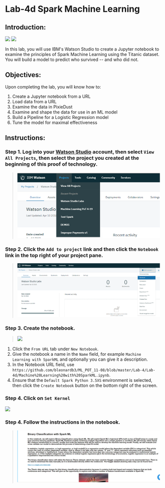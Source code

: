 # Lab-4d Spark Machine Learning 

## Introduction:

[<img src="https://raw.githubusercontent.com/Davin-IBM/Proof-of-Technology/master/DSX/images/DSX.png" height="150"/>](http://datascience.ibm.com/) [<img src="https://raw.githubusercontent.com/Davin-IBM/Proof-of-Technology/master/DSX/images/jupyter.png" height="150"/>](http://jupyter.org/index.html)

In this lab, you will use IBM's Watson Studio to create a Jupyter notebook to examine the principles of Spark Machine Learning using the Titanic dataset.   You will build a model to predict who survived -- and who did not.

## Objectives:

Upon completing the lab, you will know how to:

1. Create a Jupyter notebook from a URL
1. Load data from a URL
1. Examine the data in PixieDust
1. Examine and shape the data for use in an ML model
1. Build a Pipeline for a Logistic Regression model
1. Tune the model for maximal effectiveness

## Instructions:

### Step 1.  Log into your [Watson Studio](http://datascience.ibm.com/) account, then select `View All Projects`, then select the project you created at the beginning of this proof of technology.

> <img src="https://github.com/bleonardb3/WM/blob/master/Lab-3/Images/Projects%20Tab.png"/>


### Step 2.  Click the `Add to project` link and then click the `Notebook` link in the top right of your project pane.

> <img src="https://github.com/bleonardb3/WM/blob/master/Lab-3/Images/Add%20Notebook%20to%20Project.png"/>

### Step 3.  Create the notebook.

> <img src="https://github.com/bleonardb3/ML_POT_11-08/blob/master/Lab-4/Lab-4d/images/New%20Notebook.png"/>

1. Click the `From URL` tab under `New Notebook`.
1. Give the notebook a name in the `Name` field, for example `Machine Learning with SparkML` and optionally you can give it a description.
1. In the Notebook URL field, use `https://github.com/bleonardb3/ML_POT_11-08/blob/master/Lab-4/Lab-4d/Machine%20Learning%20with%20SparkML.ipynb`.
1. Ensure that the `Default Spark Python 3.5XS` environment is selected, then click the `Create Notebook` button on the bottom right of the screen.

### Step 4.  Click on `Set Kernel`

 <img src="https://github.com/bleonardb3/ML_POT_11-08/blob/master/Lab-4/Lab-4d/images/Set%20Kernel.png"/>


### Step 4.  Follow the instructions in the notebook.

> <img src="https://github.com/bleonardb3/AA/blob/master/Lab-4/Images/Notebook%20Introduction.png"/>
